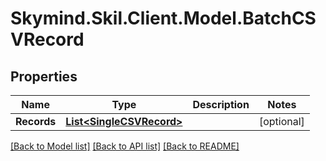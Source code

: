 # Skymind.Skil.Client.Model.BatchCSVRecord
## Properties

Name | Type | Description | Notes
------------ | ------------- | ------------- | -------------
**Records** | [**List&lt;SingleCSVRecord&gt;**](SingleCSVRecord.md) |  | [optional] 

[[Back to Model list]](../README.md#documentation-for-models) [[Back to API list]](../README.md#documentation-for-api-endpoints) [[Back to README]](../README.md)

